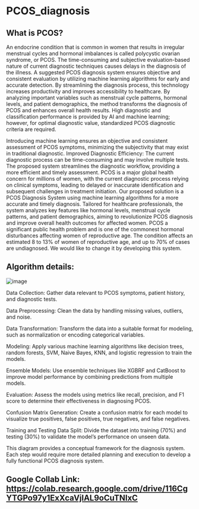 # PCOS_diagnosis
## What is PCOS?
An endocrine condition that is common in women that results in irregular menstrual cycles and hormonal imbalances is called polycystic ovarian syndrome, or PCOS. The time-consuming and subjective evaluation-based nature of current diagnostic techniques causes delays in the diagnosis of the illness. A suggested PCOS diagnosis system ensures objective and consistent evaluation by utilizing machine learning algorithms for early and accurate detection. By streamlining the diagnosis process, this technology increases productivity and improves accessibility to healthcare. By analyzing important variables such as menstrual cycle patterns, hormonal levels, and patient demographics, the method transforms the diagnosis of PCOS and enhances overall health results. High diagnostic and classification performance is provided by AI and machine learning; however, for optimal diagnostic value, standardized PCOS diagnostic criteria are required. 

Introducing machine learning ensures an objective and consistent assessment of PCOS symptoms, minimizing the subjectivity that may exist in traditional diagnostic. Improved Diagnostic Efficiency: The current diagnostic process can be time-consuming and may involve multiple tests. The proposed system streamlines the diagnostic workflow, providing a more efficient and timely assessment. PCOS is a major global health concern for millions of women, with the current diagnostic process relying on clinical symptoms, leading to delayed or inaccurate identification and subsequent challenges in treatment initiation. Our proposed solution is a PCOS Diagnosis System using machine learning algorithms for a more accurate and timely diagnosis. Tailored for healthcare professionals, the system analyzes key features like hormonal levels, menstrual cycle patterns, and patient demographics, aiming to revolutionize PCOS diagnosis and improve overall health outcomes for affected women. PCOS a significant public health problem and is one of the commonest hormonal disturbances affecting women of reproductive age. The condition affects an estimated 8 to 13% of women of reproductive age, and up to 70% of cases are undiagnosed. We would like to change it by developing this system. 

## Algorithm details:
 
![image](https://github.com/dhaneshwaritendle/PCOS_diagnosis/assets/110600266/17eaf072-ed52-40dd-a0d6-ce952a566d72)


Data Collection: Gather data relevant to PCOS symptoms, patient history, and diagnostic tests. 

Data Preprocessing: Clean the data by handling missing values, outliers, and noise. 

Data Transformation: Transform the data into a suitable format for modeling, such as normalization or encoding categorical variables. 

Modeling: Apply various machine learning algorithms like decision trees, random forests, SVM, Naive Bayes, KNN, and logistic regression to train the models. 

Ensemble Models: Use ensemble techniques like XGBRF and CatBoost to improve model performance by combining predictions from multiple models. 

Evaluation: Assess the models using metrics like recall, precision, and F1 score to determine their effectiveness in diagnosing PCOS. 

Confusion Matrix Generation: Create a confusion matrix for each model to visualize true positives, false positives, true negatives, and false negatives. 

Training and Testing Data Split: Divide the dataset into training (70%) and testing (30%) to validate the model’s performance on unseen data. 

This diagram provides a conceptual framework for the diagnosis system. Each step would require more detailed planning and execution to develop a fully functional PCOS diagnosis system. 

## Google Collab Link: https://colab.research.google.com/drive/116CgYTGPo97y1ExXcaVjIAL9oCuTNIxC
